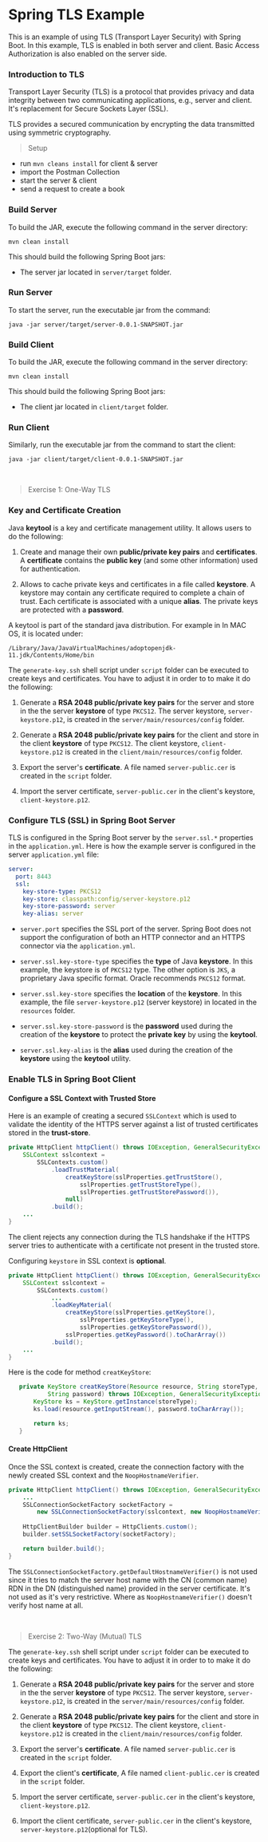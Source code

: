 Spring TLS Example
==================================
This is an example of using TLS (Transport Layer Security) with Spring Boot.
In this example, TLS is enabled in both server and client. Basic Access
Authorization is also enabled on the server side.

### Introduction to TLS
Transport Layer Security (TLS) is a protocol that provides privacy and
data integrity between two communicating applications, e.g., server and client.
It's replacement for Secure Sockets Layer (SSL).

TLS provides a secured communication by encrypting the data transmitted
using symmetric cryptography.

> Setup
* run `mvn cleans install` for client & server
* import the Postman Collection
* start the server & client
* send a request to create a book

### Build Server
To build the JAR, execute the following command in the server directory:

```
mvn clean install
```

This should build the following Spring Boot jars:

- The server jar located in `server/target`
  folder.

### Run Server
To start the server, run the executable jar from the command:

```
java -jar server/target/server-0.0.1-SNAPSHOT.jar
```

### Build Client
To build the JAR, execute the following command in the server directory:

```
mvn clean install
```

This should build the following Spring Boot jars:

- The client jar located in `client/target`
  folder.

### Run Client
Similarly, run the executable jar from the command to start the client:

```
java -jar client/target/client-0.0.1-SNAPSHOT.jar
```
<br/>

> Exercise 1: One-Way TLS

### Key and Certificate Creation

Java **keytool** is a key and certificate management utility. It allows users to
do the following:

1. Create and manage their own **public/private key pairs** and **certificates**.
   A **certificate** contains the **public key** (and some other information)
   used for authentication.

1. Allows to cache private keys and certificates in a file called **keystore**.
   A keystore may contain any certificate required to complete a chain of trust.
   Each certificate is associated with a unique **alias**. The private keys are
   protected with a **password**.

A keytool is part of the standard java distribution. For example in In MAC OS,
it is located under:

`/Library/Java/JavaVirtualMachines/adoptopenjdk-11.jdk/Contents/Home/bin`

The `generate-key.ssh` shell script under `script` folder can be executed to
create keys and certificates. 
You have to adjust it in order to to make it do the following:

1. Generate a **RSA 2048 public/private key pairs** for the server and store
   in the the server **keystore** of type `PKCS12`. The server keystore,
   `server-keystore.p12`, is created in the `server/main/resources/config` folder.

1. Generate a **RSA 2048 public/private key pairs** for the client and store
   in the client **keystore** of type `PKCS12`. The client keystore,
   `client-keystore.p12` is created in the `client/main/resources/config` folder.

1. Export the server's **certificate**. A file named `server-public.cer` is
   created in the `script` folder.

1. Import the server certificate, `server-public.cer` in the client's
   keystore, `client-keystore.p12`.

### Configure TLS (SSL) in Spring Boot Server

TLS is configured in the Spring Boot server by the `server.ssl.*` properties
in the `application.yml`. Here is how the example server is configured in the server
`application.yml` file:

```yaml
server:
  port: 8443
  ssl:
    key-store-type: PKCS12
    key-store: classpath:config/server-keystore.p12
    key-store-password: server
    key-alias: server
```

- `server.port` specifies the SSL port of the server. Spring Boot does not
  support the configuration of both an HTTP connector and an HTTPS connector
  via the `application.yml`.

- `server.ssl.key-store-type` specifies the **type** of Java **keystore**. In this
  example, the keystore is of `PKCS12` type. The other option is `JKS`, a proprietary
  Java specific format. Oracle recommends `PKCS12` format.

- `server.ssl.key-store` specifies the **location** of the **keystore**. In
  this example, the file `server-keystore.p12` (server keystore) in located in the
  `resources` folder.

- `server.ssl.key-store-password` is the **password** used during the
  creation of the **keystore** to protect the **private key** by using
  the **keytool**.

- `server.ssl.key-alias` is the **alias** used during the creation of the
  **keystore** using the **keytool** utility.

### Enable TLS in Spring Boot Client

#### Configure a SSL Context with Trusted Store

Here is an example of creating a secured `SSLContext` which is used
to validate the identity of the HTTPS server against a list of trusted
certificates stored in the **trust-store**.

```java
private HttpClient httpClient() throws IOException, GeneralSecurityException {
    SSLContext sslcontext =
        SSLContexts.custom()
            .loadTrustMaterial(
                creatKeyStore(sslProperties.getTrustStore(),
                    sslProperties.getTrustStoreType(),
                    sslProperties.getTrustStorePassword()),
                null)
            .build();
    ...        
}            
```

The client rejects any connection during the TLS handshake if the HTTPS
server tries to authenticate with a certificate not present in the trusted store.

Configuring `keystore` in SSL context is **optional**.

```java
private HttpClient httpClient() throws IOException, GeneralSecurityException {
    SSLContext sslcontext =
        SSLContexts.custom()
            ...
            .loadKeyMaterial(
                creatKeyStore(sslProperties.getKeyStore(),
                    sslProperties.getKeyStoreType(),
                    sslProperties.getKeyStorePassword()),
                sslProperties.getKeyPassword().toCharArray())
            .build();
    ...        
}           
```

Here is the code for method `creatKeyStore`:

 ```java
    private KeyStore creatKeyStore(Resource resource, String storeType,
            String password) throws IOException, GeneralSecurityException {
        KeyStore ks = KeyStore.getInstance(storeType);
        ks.load(resource.getInputStream(), password.toCharArray());

        return ks;
    }
```

#### Create HttpClient

Once the SSL context is created, create the connection factory with the
newly created SSL context and the `NoopHostnameVerifier`.

```java
private HttpClient httpClient() throws IOException, GeneralSecurityException {
    ... 
    SSLConnectionSocketFactory socketFactory =
        new SSLConnectionSocketFactory(sslcontext, new NoopHostnameVerifier());
            
    HttpClientBuilder builder = HttpClients.custom();           
    builder.setSSLSocketFactory(socketFactory);

    return builder.build();
}
 ```     

The `SSLConnectionSocketFactory.getDefaultHostnameVerifier()` is not used
since it tries to match the server host name with the CN (common name) RDN
in the DN (distinguished name) provided in the server certificate. It's not used
as it's very restrictive. Where as `NoopHostnameVerifier()` doesn't verify host
name at all.

<br/>

> Exercise 2: Two-Way (Mutual) TLS

The `generate-key.ssh` shell script under `script` folder can be executed to
create keys and certificates.
You have to adjust it in order to to make it do the following:

1. Generate a **RSA 2048 public/private key pairs** for the server and store
   in the the server **keystore** of type `PKCS12`. The server keystore,
   `server-keystore.p12`, is created in the `server/main/resources/config` folder.

1. Generate a **RSA 2048 public/private key pairs** for the client and store
   in the client **keystore** of type `PKCS12`. The client keystore,
   `client-keystore.p12` is created in the `client/main/resources/config` folder.

1. Export the server's **certificate**. A file named `server-public.cer` is
   created in the `script` folder.

1. Export the client's **certificate**, A file named `client-public.cer` is
   created in the `script` folder.

1. Import the server certificate, `server-public.cer` in the client's
   keystore, `client-keystore.p12`.

1. Import the client certificate, `server-public.cer` in the client's
   keystore, `server-keystore.p12`(optional for TLS).